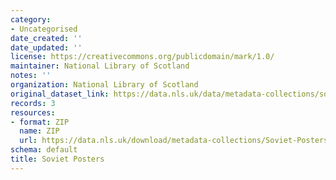 ```yaml
---
category:
- Uncategorised
date_created: ''
date_updated: ''
license: https://creativecommons.org/publicdomain/mark/1.0/
maintainer: National Library of Scotland
notes: ''
organization: National Library of Scotland
original_dataset_link: https://data.nls.uk/data/metadata-collections/soviet-posters/
records: 3
resources:
- format: ZIP
  name: ZIP
  url: https://data.nls.uk/download/metadata-collections/Soviet-Posters.zip
schema: default
title: Soviet Posters
---
```

